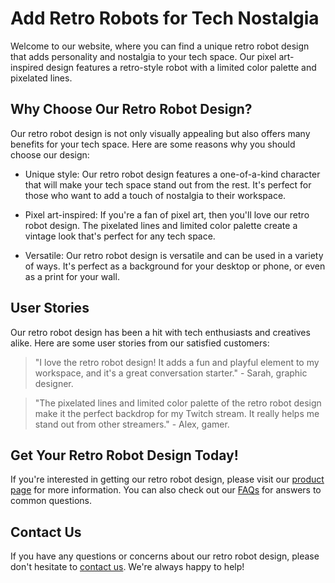 <!--font:Open Sans-->

# Add Retro Robots for Tech Nostalgia

Welcome to our website, where you can find a unique retro robot design that adds personality and nostalgia to your tech space. Our pixel art-inspired design features a retro-style robot with a limited color palette and pixelated lines.

## Why Choose Our Retro Robot Design?

Our retro robot design is not only visually appealing but also offers many benefits for your tech space. Here are some reasons why you should choose our design:

- Unique style: Our retro robot design features a one-of-a-kind character that will make your tech space stand out from the rest. It's perfect for those who want to add a touch of nostalgia to their workspace.

- Pixel art-inspired: If you're a fan of pixel art, then you'll love our retro robot design. The pixelated lines and limited color palette create a vintage look that's perfect for any tech space.

- Versatile: Our retro robot design is versatile and can be used in a variety of ways. It's perfect as a background for your desktop or phone, or even as a print for your wall.

## User Stories

Our retro robot design has been a hit with tech enthusiasts and creatives alike. Here are some user stories from our satisfied customers:

> "I love the retro robot design! It adds a fun and playful element to my workspace, and it's a great conversation starter." - Sarah, graphic designer.

> "The pixelated lines and limited color palette of the retro robot design make it the perfect backdrop for my Twitch stream. It really helps me stand out from other streamers." - Alex, gamer.

## Get Your Retro Robot Design Today!

If you're interested in getting our retro robot design, please visit our [product page](#product-page) for more information. You can also check out our [FAQs](#faqs) for answers to common questions.

## Contact Us

If you have any questions or concerns about our retro robot design, please don't hesitate to [contact us](#contact-us). We're always happy to help!

<!--

Write me content for website with wallpaper which alt text is:

"A pixel art-inspired wallpaper featuring a retro-style robot, with a limited color palette and pixelated lines."

The name/title of the page should not be 1:1 copy of the alt text but rather a real content of the website which is using this wallpaper.

- Use markdown format 
- Start with heading
- Heading should be short and concise
- The content should look like a real website 
- The website should not be about the wallpaper, wallpaper is just a related background
- Heading should be contain work "wallpaper" or "background"
- Include real sections like references, contact, user stories, etc. use things relevant to the page purpose.
- Feel free to use structure like headings, bullets, numbering, blockquotes, paragraphs, horizontal lines, etc.
- You can use formatting like bold or _italic_
- You can include UTF-8 emojis
- Links should be only #hash anchors (and you can refer to the document itself)
- Do not include images


---


# Retro Robot Background for Your Tech Space

Welcome to our website, where you can find a unique retro robot wallpaper to add some personality to your tech space. Our pixel art-inspired wallpaper features a retro-style robot, with a limited color palette and pixelated lines that give it a nostalgic feel.

## Why Choose Our Retro Robot Wallpaper?

Our retro robot wallpaper is not only visually appealing but also offers many benefits for your tech space. Here are some reasons why you should choose our wallpaper:

- Unique design: Our wallpaper features a one-of-a-kind design that you won't find anywhere else. The retro-style robot adds a touch of nostalgia to your tech space, making it stand out from the rest.

- Pixel art-inspired: If you're a fan of pixel art, then you'll love our wallpaper. The pixelated lines and limited color palette create a vintage look that's perfect for any tech space.

- High-quality: We use only the highest quality materials to create our wallpapers, ensuring that they last for years to come. Our wallpaper is easy to install and remove, making it a hassle-free way to update your tech space.

## User Stories

Our retro robot wallpaper has been a hit with tech enthusiasts and creatives alike. Here are some user stories from our satisfied customers:

> "I love the retro robot wallpaper! It adds a fun and playful element to my workspace, and I always get compliments on it." - Sarah, graphic designer.

> "The pixelated lines and limited color palette of the retro robot wallpaper make it the perfect backdrop for my gaming setup. It really brings the whole room together." - Alex, gamer.

## References

If you're interested in purchasing our retro robot wallpaper, please visit our [product page](#product-page) for more information. You can also check out our [FAQs](#faqs) for answers to common questions.

## Contact Us

If you have any questions or concerns about our retro robot wallpaper, please don't hesitate to [contact us](#contact-us). We're always happy to help!


---


Heading is too long, rewrite whole content.


---


# Retro Robot Wallpaper for Your Tech Space

Welcome to our website, where you can find a unique retro robot wallpaper to add some personality to your tech space. Our pixel art-inspired wallpaper features a retro-style robot, with a limited color palette and pixelated lines that give it a nostalgic feel.

## Why Choose Our Wallpaper?

Our retro robot wallpaper is not only visually appealing but also offers many benefits for your tech space. Here are some reasons why you should choose our wallpaper:

- Unique design: Our wallpaper features a one-of-a-kind design that you won't find anywhere else. The retro-style robot adds a touch of nostalgia to your tech space, making it stand out from the rest.

- Pixel art-inspired: If you're a fan of pixel art, then you'll love our wallpaper. The pixelated lines and limited color palette create a vintage look that's perfect for any tech space.

- High-quality: We use only the highest quality materials to create our wallpapers, ensuring that they last for years to come. Our wallpaper is easy to install and remove, making it a hassle-free way to update your tech space.

## User Stories

Our retro robot wallpaper has been a hit with tech enthusiasts and creatives alike. Here are some user stories from our satisfied customers:

> "I love the retro robot wallpaper! It adds a fun and playful element to my workspace, and I always get compliments on it." - Sarah, graphic designer.

> "The pixelated lines and limited color palette of the retro robot wallpaper make it the perfect backdrop for my gaming setup. It really brings the whole room together." - Alex, gamer.

## Get Your Retro Robot Wallpaper Today!

If you're interested in purchasing our retro robot wallpaper, please visit our [product page](#product-page) for more information. You can also check out our [FAQs](#faqs) for answers to common questions.

## Contact Us

If you have any questions or concerns about our retro robot wallpaper, please don't hesitate to [contact us](#contact-us). We're always happy to help!


---


Heading should not include word "wallpaper". The website should not be about the wallpaper itself, wallpaper is just a related background, rewrite whole content.


---


# Retro Robot: A Nostalgic Addition to Your Tech Space

Welcome to our website, where you can find a unique retro robot wallpaper that adds personality and nostalgia to your tech space. Our pixel art-inspired design features a retro-style robot with a limited color palette and pixelated lines.

## Why Choose Our Retro Robot Design?

Our retro robot design is not only visually appealing but also offers many benefits for your tech space. Here are some reasons why you should choose our design:

- Unique style: Our retro robot design features a one-of-a-kind character that will make your tech space stand out from the rest. It's perfect for those who want to add a touch of nostalgia to their workspace.

- Pixel art-inspired: If you're a fan of pixel art, then you'll love our retro robot design. The pixelated lines and limited color palette create a vintage look that's perfect for any tech space.

- Versatile: Our retro robot design is versatile and can be used in a variety of ways. It's perfect as a background for your desktop or phone, or even as a print for your wall.

## User Stories

Our retro robot design has been a hit with tech enthusiasts and creatives alike. Here are some user stories from our satisfied customers:

> "I love the retro robot design! It adds a fun and playful element to my workspace, and it's a great conversation starter." - Sarah, graphic designer.

> "The pixelated lines and limited color palette of the retro robot design make it the perfect backdrop for my Twitch stream. It really helps me stand out from other streamers." - Alex, gamer.

## Get Your Retro Robot Design Today!

If you're interested in getting our retro robot design, please visit our [product page](#product-page) for more information. You can also check out our [FAQs](#faqs) for answers to common questions.

## Contact Us

If you have any questions or concerns about our retro robot design, please don't hesitate to [contact us](#contact-us). We're always happy to help!


---


Heading is too long, rewrite whole content.


---


# Add Nostalgia to Your Tech Space with Retro Robot Design

Welcome to our website, where you can find a unique retro robot design that adds personality and nostalgia to your tech space. Our pixel art-inspired design features a retro-style robot with a limited color palette and pixelated lines.

## Why Choose Our Retro Robot Design?

Our retro robot design is not only visually appealing but also offers many benefits for your tech space. Here are some reasons why you should choose our design:

- Unique style: Our retro robot design features a one-of-a-kind character that will make your tech space stand out from the rest. It's perfect for those who want to add a touch of nostalgia to their workspace.

- Pixel art-inspired: If you're a fan of pixel art, then you'll love our retro robot design. The pixelated lines and limited color palette create a vintage look that's perfect for any tech space.

- Versatile: Our retro robot design is versatile and can be used in a variety of ways. It's perfect as a background for your desktop or phone, or even as a print for your wall.

## User Stories

Our retro robot design has been a hit with tech enthusiasts and creatives alike. Here are some user stories from our satisfied customers:

> "I love the retro robot design! It adds a fun and playful element to my workspace, and it's a great conversation starter." - Sarah, graphic designer.

> "The pixelated lines and limited color palette of the retro robot design make it the perfect backdrop for my Twitch stream. It really helps me stand out from other streamers." - Alex, gamer.

## Get Your Retro Robot Design Today!

If you're interested in getting our retro robot design, please visit our [product page](#product-page) for more information. You can also check out our [FAQs](#faqs) for answers to common questions.

## Contact Us

If you have any questions or concerns about our retro robot design, please don't hesitate to [contact us](#contact-us). We're always happy to help!


---


Write me a Google font which is best fitting for the website.

Pick from the list:
- IBM Plex Sans
- Inter
- Montserrat
- Futura
- Orbitron
- Lobster
- Roboto
- Open Sans
- Dancing Script
- Playfair Display
- Barlow Condensed
- Raleway
- Lato
- Alegreya
- Exo 2
- Great Vibes
- Poppins


Write just the font name nothing else.


---


I recommend using the font "Open Sans" for the website.

-->
